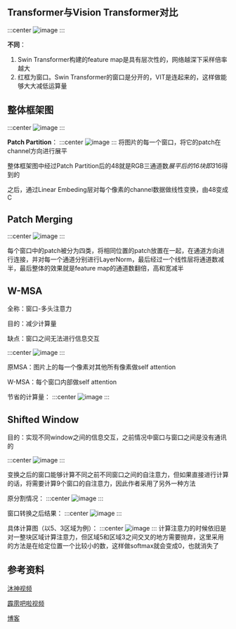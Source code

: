 
## Transformer与Vision Transformer对比
:::center
![image](https://cdn.staticaly.com/gh/747721653/image-store@master/paper/image.1m5y9u5yh4e8.jpg)
:::

**不同**：

1. Swin Transformer构建的feature map是具有层次性的，网络越深下采样倍率越大
2. 红框为窗口。Swin Transformer的窗口是分开的，VIT是连起来的，这样做能够大大减低运算量

## 整体框架图
:::center
![image](https://cdn.staticaly.com/gh/747721653/image-store@master/paper/image.7fu6ucpymsg.jpg)
:::

**Patch Partition**：
:::center
![image](https://cdn.staticaly.com/gh/747721653/image-store@master/paper/image.ipetr4jsxtc.jpg)
:::
将图片的每一个窗口，将它的patch在channel方向进行展平

整体框架图中经过Patch Partition后的48就是RGB三通道数*展平后的16块即3*16得到的

之后，通过Linear Embeding层对每个像素的channel数据做线性变换，由48变成C


## Patch Merging
:::center
![image](https://cdn.staticaly.com/gh/747721653/image-store@master/paper/image.6qee0098we00.jpg)
:::

每个窗口中的patch被分为四类，将相同位置的patch放置在一起，在通道方向进行连接，并对每一个通道分别进行LayerNorm，最后经过一个线性层将通道数减半，最后整体的效果就是feature map的通道数翻倍，高和宽减半

## W-MSA
全称：窗口-多头注意力

目的：减少计算量

缺点：窗口之间无法进行信息交互

:::center
![image](https://cdn.staticaly.com/gh/747721653/image-store@master/paper/image.14sluuy3do8w.jpg)
:::

原MSA：图片上的每一个像素对其他所有像素做self attention

W-MSA：每个窗口内部做self attention

节省的计算量：
:::center
![image](https://cdn.staticaly.com/gh/747721653/image-store@master/paper/image.4h89tcdfslu0.jpg)
:::

## Shifted Window
目的：实现不同window之间的信息交互，之前情况中窗口与窗口之间是没有通讯的

:::center
![image](https://cdn.staticaly.com/gh/747721653/image-store@master/paper/image.4q2pdz9vw7i0.jpg)
:::

变换之后的窗口能够计算不同之前不同窗口之间的自注意力，但如果直接进行计算的话，将需要计算9个窗口的自注意力，因此作者采用了另外一种方法

原分割情况：
:::center
![image](https://cdn.staticaly.com/gh/747721653/image-store@master/paper/image.3amli47e7a00.jpg)
:::

窗口转换之后结果：
:::center
![image](https://cdn.staticaly.com/gh/747721653/image-store@master/paper/image.31gckcwzjj20.jpg)
:::

具体计算图（以5、3区域为例）：
:::center
![image](https://cdn.staticaly.com/gh/747721653/image-store@master/paper/image.gmoe99jr6gw.jpg)
:::
计算注意力的时候依旧是对一整块区域计算注意力，但区域5和区域3之间交叉的地方需要抛弃，这里采用的方法是在给定位置一个比较小的数，这样做softmax就会变成0，也就消失了

## 参考资料
[沐神视频](https://www.bilibili.com/video/BV13L4y1475U/?spm_id_from=333.788&vd_source=6a9e9f8459576ecbca10411d0f2a4c8a)

[霹雳吧啦视频](https://www.bilibili.com/video/BV1pL4y1v7jC/?spm_id_from=333.999.0.0&vd_source=6a9e9f8459576ecbca10411d0f2a4c8a)

[博客](https://blog.csdn.net/qq_37541097/article/details/121119988)







